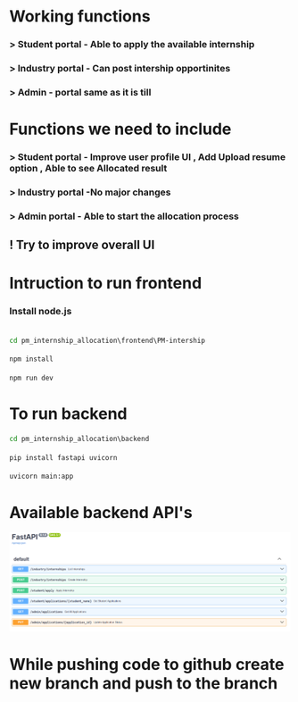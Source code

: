  # Working functions

 ### > Student portal - Able to apply the available internship 
 ### > Industry portal - Can post intership opportinites

### > Admin - portal same as it is till

# Functions we need to include

### > Student portal - Improve user profile UI , Add Upload resume option , Able to see Allocated result

### > Industry portal -No major changes

### > Admin portal - Able to start the allocation process
 
## ! Try to improve overall UI 
 
 
 # Intruction to run frontend

 ### Install node.js 

 ```cmd

 cd pm_internship_allocation\frontend\PM-intership

 npm install

 npm run dev 
 ```

 # To run backend

 ```cmd
cd pm_internship_allocation\backend

pip install fastapi uvicorn

uvicorn main:app
 ```

 # Available backend API's
 ![alt text](image.png)

 # While pushing code to github create new branch and push to the branch